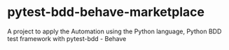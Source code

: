 # pytest-bdd-behave-marketplace
A project to apply the Automation using the Python language, Python BDD test framework with pytest-bdd - Behave
